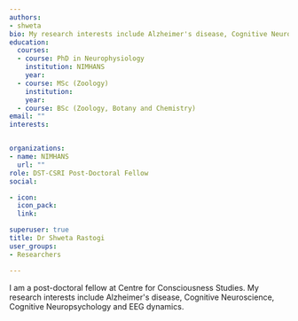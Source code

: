 ```yaml
---
authors:
- shweta
bio: My research interests include Alzheimer's disease, Cognitive Neuroscience, Cognitive Neuropsychology and EEG dynamics
education:
  courses:
  - course: PhD in Neurophysiology
    institution: NIMHANS
    year: 
  - course: MSc (Zoology)
    institution: 
    year:
  - course: BSc (Zoology, Botany and Chemistry)
email: ""
interests:


organizations:
- name: NIMHANS
  url: ""
role: DST-CSRI Post-Doctoral Fellow
social:

- icon:
  icon_pack: 
  link: 

superuser: true
title: Dr Shweta Rastogi
user_groups:
- Researchers

---
```


I am a post-doctoral fellow at Centre for Consciousness Studies. My research interests include Alzheimer's disease, Cognitive Neuroscience, Cognitive Neuropsychology and EEG dynamics.


